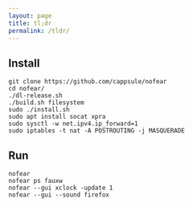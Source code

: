 ```yaml
---
layout: page
title: tl;dr
permalink: /tldr/
---
```


## Install

    git clone https://github.com/cappsule/nofear
    cd nofear/
    ./dl-release.sh
    ./build.sh filesystem
    sudo ./install.sh
    sudo apt install socat xpra
    sudo sysctl -w net.ipv4.ip_forward=1
    sudo iptables -t nat -A POSTROUTING -j MASQUERADE


## Run

    nofear
    nofear ps fauxw
    nofear --gui xclock -update 1
    nofear --gui --sound firefox
